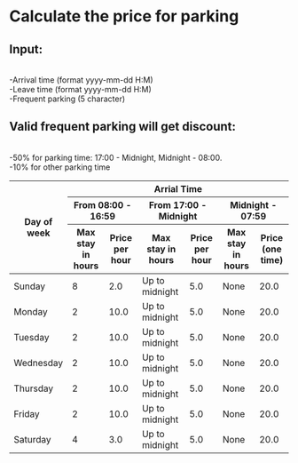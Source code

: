 <h1>Calculate the price for parking</h1>
<h2>Input:</h2>
<br>-Arrival time (format yyyy-mm-dd H:M)
<br>-Leave time (format yyyy-mm-dd H:M)
<br>-Frequent parking (5 character)
<h2>Valid frequent parking will get discount:</h2>
<br>-50% for parking time: 17:00 - Midnight, Midnight - 08:00.
<br>-10% for other parking time

<table>
<thead>
  <tr>
    <th rowspan="3">Day of week</th>
    <th colspan="6">Arrial Time</th>
  </tr>
  <tr>
    <th colspan="2">From 08:00 - 16:59</th>
    <th colspan="2">From 17:00 - Midnight</th>
    <th colspan="2">Midnight - 07:59</th>
  </tr>
  <tr>
    <th>Max stay in hours</th>
    <th>Price per hour</th>
    <th>Max stay in hours</th>
    <th>Price per hour</th>
    <th>Max stay in hours</th>
    <th>Price (one time)</th>
  </tr>
</thead>
<tbody>
  <tr>
    <td>Sunday</td>
    <td>8</td>
    <td>2.0</td>
    <td>Up to midnight</td>
    <td>5.0</td>
    <td>None</td>
    <td>20.0</td>
  </tr>
  <tr>
    <td>Monday</td>
    <td>2</td>
    <td>10.0</td>
    <td>Up to midnight</td>
    <td>5.0</td>
    <td>None</td>
    <td>20.0</td>
  </tr>
  <tr>
    <td>Tuesday</td>
    <td>2</td>
    <td>10.0</td>
    <td>Up to midnight</td>
    <td>5.0</td>
    <td>None</td>
    <td>20.0</td>
  </tr>
  <tr>
    <td>Wednesday</td>
    <td>2</td>
    <td>10.0</td>
    <td>Up to midnight</td>
    <td>5.0</td>
    <td>None</td>
    <td>20.0</td>
  </tr>
  <tr>
    <td>Thursday</td>
    <td>2</td>
    <td>10.0</td>
    <td>Up to midnight</td>
    <td>5.0</td>
    <td>None</td>
    <td>20.0</td>
  </tr>
  <tr>
    <td>Friday</td>
    <td>2</td>
    <td>10.0</td>
    <td>Up to midnight</td>
    <td>5.0</td>
    <td>None</td>
    <td>20.0</td>
  </tr>
  <tr>
    <td>Saturday</td>
    <td>4</td>
    <td>3.0</td>
    <td>Up to midnight</td>
    <td>5.0</td>
    <td>None</td>
    <td>20.0</td>
  </tr>
</tbody>
</table>
